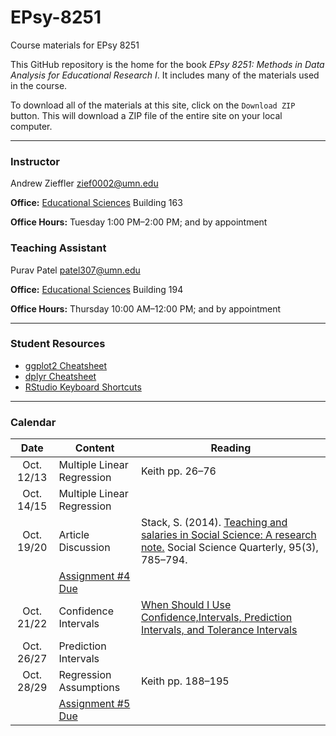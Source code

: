 EPsy-8251
=========

Course materials for EPsy 8251

This GitHub repository is the home for the book _EPsy 8251: Methods in Data Analysis for Educational Research I_. It includes many of the materials used in the course.

To download all of the materials at this site, click on the `Download ZIP` button. This will download a ZIP file of the entire site on your local computer. 


---


### Instructor

Andrew Zieffler [zief0002@umn.edu](mailto://zief0002@umn.edu)

**Office:** [Educational Sciences](https://www.google.com/maps/place/Education+Sciences+Building/@44.9784043,-93.2394586,15z/data=!4m2!3m1!1s0x0:0x45656dac481b9150) Building 163**Office Hours:** Tuesday 1:00 PM–2:00 PM; and by appointment
### Teaching Assistant

Purav Patel [patel307@umn.edu](mailto://patel307@umn.edu)

**Office:** [Educational Sciences](https://www.google.com/maps/place/Education+Sciences+Building/@44.9784043,-93.2394586,15z/data=!4m2!3m1!1s0x0:0x45656dac481b9150) Building 194**Office Hours:** Thursday 10:00 AM–12:00 PM; and by appointment
---

### Student Resources

- [ggplot2 Cheatsheet](https://www.rstudio.com/wp-content/uploads/2015/08/ggplot2-cheatsheet.pdf)
- [dplyr Cheatsheet](https://www.rstudio.com/wp-content/uploads/2015/02/data-wrangling-cheatsheet.pdf)
- [RStudio Keyboard Shortcuts](https://support.rstudio.com/hc/en-us/articles/200711853-Keyboard-Shortcuts)---
### Calendar
|    Date    | Content                         | Reading                                                                                                               |
|:----------:|---------------------------------|-----------------------------------------------------------------------------------------------------------------------|
| Oct. 12/13 |    Multiple Linear Regression   | Keith pp. 26–76                                                                                                       |
| Oct. 14/15 | Multiple Linear Regression      |                                                                                                                       |
| Oct. 19/20 | Article Discussion              | Stack, S. (2014). [Teaching and salaries in Social Science: A research note.](http://onlinelibrary.wiley.com.ezp3.lib.umn.edu/doi/10.1111/ssqu.12087/epdf) Social Science Quarterly, 95(3), 785–794. |
|            | [Assignment #4 Due](https://github.com/zief0002/EPsy-8251/blob/master/assigments/Assignment-04-introduction-to-multiple-regression.pdf)               |                                                                                                                       |
| Oct. 21/22 | Confidence Intervals       | [When Should I Use Confidence,Intervals, Prediction Intervals, and Tolerance Intervals](http://blog.minitab.com/blog/adventures-in-statistics/when-should-i-use-confidence-intervals-prediction-intervals-and-tolerance-intervals)                                 |
| Oct. 26/27 | Prediction Intervals       |                                                                                                                       |
| Oct. 28/29 | Regression Assumptions     | Keith pp. 188–195                                                                                                     |
|            | [Assignment #5 Due](https://github.com/zief0002/EPsy-8251/blob/master/assigments/Assignment-05-Confidence-and-Prediction-Intervals.pdf)          |                                                                                                                       |